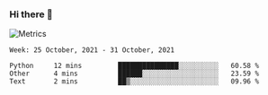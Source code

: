### Hi there 👋

![Metrics](https://github.com/radoapx/radoapx/blob/main/github-metrics.svg)

<!--START_SECTION:waka-->
```text
Week: 25 October, 2021 - 31 October, 2021

Python     12 mins         ███████████████░░░░░░░░░░   60.58 % 
Other      4 mins          ██████░░░░░░░░░░░░░░░░░░░   23.59 % 
Text       2 mins          ██▒░░░░░░░░░░░░░░░░░░░░░░   09.96 % 
```
<!--END_SECTION:waka-->

<!--
**radoapx/radoapx** is a ✨ _special_ ✨ repository because its `README.md` (this file) appears on your GitHub profile.

Here are some ideas to get you started:

- 🔭 I’m currently working on ...
- 🌱 I’m currently learning ...
- 👯 I’m looking to collaborate on ...
- 🤔 I’m looking for help with ...
- 💬 Ask me about ...
- 📫 How to reach me: ...
- 😄 Pronouns: ...
- ⚡ Fun fact: ...
-->
